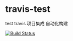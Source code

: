 # travis-test
test travis 项目集成 自动化构建

[![Build Status](https://travis-ci.org/belm/travis-test.svg?branch=master)](https://travis-ci.org/belm/travis-test)
